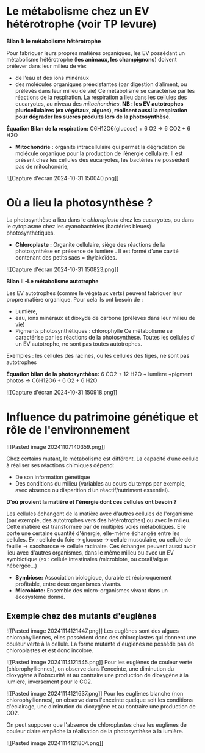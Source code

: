 # Le métabolisme chez un EV hétérotrophe (voir TP levure)

**Bilan 1: le métabolisme hétérotrophe**

Pour fabriquer leurs propres matières organiques, les EV possédant un métabolisme hétérotrophe (**les animaux, les champignons**) doivent prélever dans leur milieu de vie:
- de l’eau et des ions minéraux
- des molécules organiques préexistantes (par digestion d’aliment, ou prélevés dans leur milieu de vie)
Ce métabolisme se caractérise par les réactions de la respiration.
La respiration a lieu dans les cellules des eucaryotes, au niveau des *mitochondries*.
**NB : les EV autotrophes pluricellulaires (ex végétaux, algues), réalisent aussi la respiration pour dégrader les sucres produits lors de la photosynthèse.**

**Équation Bilan de la respiration:**
C6H12O6(glucose) + 6 O2 → 6 CO2 + 6 H2O

- **Mitochondrie :** organite intracellulaire qui permet la dégradation de molécule organique pour la production de l’énergie cellulaire. Il est présent chez les cellules des eucaryotes, les bactéries ne possèdent pas de mitochondrie,

![[Capture d'écran 2024-10-31 150040.png]]
# Où a lieu la photosynthèse ?

La photosynthèse a lieu dans le *chloroplaste* chez les eucaryotes, ou dans le cytoplasme chez les cyanobactéries (bactéries bleues) photosynthétiques.

- **Chloroplaste :** Organite cellulaire, siège des réactions de la photosynthèse en présence de lumière . Il est formé d’une cavité contenant des petits sacs = thylakoïdes.

![[Capture d'écran 2024-10-31 150823.png]]

**Bilan II -Le métabolisme autotrophe**

Les EV autotrophes (comme le végétaux verts) peuvent fabriquer leur propre matière organique. Pour cela ils ont besoin de :
- Lumière,
- eau, ions minéraux et dioxyde de carbone (prélevés dans leur milieu de vie)
- Pigments photosynthétiques : chlorophylle
Ce métabolisme se caractérise par les réactions de la photosynthèse.
Toutes les cellules d’ un EV autotrophe, ne sont pas toutes autotrophes.

Exemples : les cellules des racines, ou les cellules des tiges, ne sont pas
autotrophes

**Équation bilan de la photosynthèse:**
6 CO2 + 12 H2O + lumière +pigment photos → C6H12O6 + 6 O2 + 6 H2O

![[Capture d'écran 2024-10-31 150918.png]]

# Influence du patrimoine génétique et rôle de l'environnement

![[Pasted image 20241107140359.png]]

Chez certains mutant, le métabolisme est différent.
La capacité d’une cellule à réaliser ses réactions chimiques dépend: 
- De son information génétique
- Des conditions du milieu (variables au cours du temps par exemple, avec absence ou disparition d’un réactif/nutriment essentiel).

**D’où provient la matière et l'énergie dont ces cellules ont besoin ?**

Les cellules échangent de la matière avec d'autres cellules de l'organisme (par
exemple, des autotrophes vers des hétérotrophes) ou avec le milieu. Cette matière est transformée par de multiples voies métaboliques. Elle porte une certaine quantité d'énergie, elle-même échangée entre les cellules.
*Ex :* cellule du foie → glucose → cellule musculaire, ou cellule de feuille → saccharose => cellule racinaire.
Ces échanges peuvent aussi avoir lieu avec d'autres organismes, dans le
même milieu ou avec un EV symbiotique (ex : cellule intestinales /microbiote,
ou corail/algue hébergée...)

- **Symbiose:** Association biologique, durable et réciproquement profitable, entre deux organismes vivants.
- **Microbiote:** Ensemble des micro-organismes vivant dans un écosystème donné.
## Exemple chez des mutants d'euglènes

![[Pasted image 20241114121447.png]]
Les euglènes sont des algues chlorophylliennes, elles possèdent donc des chloroplastes qui donnent une couleur verte à la cellule.
La forme mutante d'euglènes ne possède pas de chloroplastes et est donc incolore.

![[Pasted image 20241114121545.png]]
Pour les euglènes de couleur verte (chlorophylliennes), on observe dans l'enceinte, une diminution du dioxygène à l'obscurité et au contraire une production de dioxygène à la lumière, inversement pour le CO2.

![[Pasted image 20241114121637.png]]
Pour les euglènes blanche (non chlorophylliennes), on observe dans l'enceinte quelque soit les conditions d'éclairage, une diminution du dioxygène et au contraire une production de CO2.

On peut supposer que l'absence de chloroplastes chez les euglènes de couleur claire empêche la réalisation de la photosynthèse à la lumière.

![[Pasted image 20241114121804.png]]